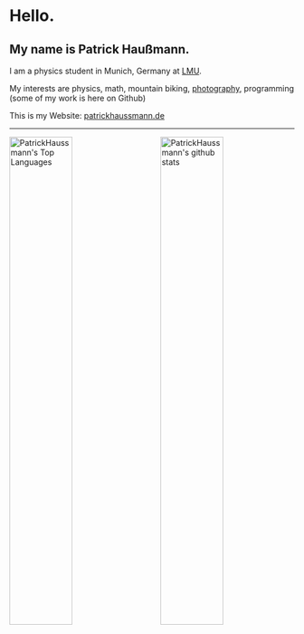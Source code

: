 # Hello.
## My name is Patrick Haußmann.

I am a physics student in Munich, Germany at [LMU](https://www.en.uni-muenchen.de/).

My interests are physics, math, mountain biking, [photography](https://patrickhaussmann.de/gallery/), programming (some of my work is here on Github)

This is my Website: [patrickhaussmann.de](https://patrickhaussmann.de/)


---

<img width="47%" align="left" alt="PatrickHaussmann's Top Languages" src="https://github-readme-stats.vercel.app/api/top-langs/?username=PatrickHaussmann&layout=compact">
<img width="47%" align="right" alt="PatrickHaussmann's github stats" src="https://github-readme-stats.vercel.app/api?username=PatrickHaussmann&show_icons=true">


